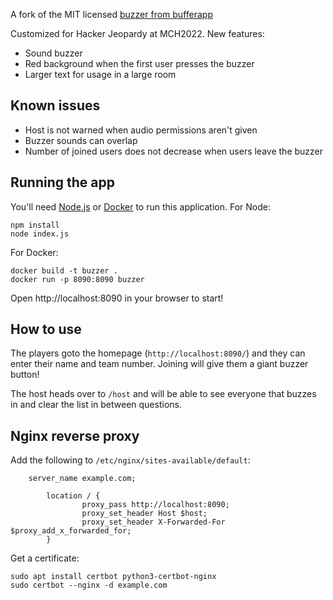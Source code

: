 A fork of the MIT licensed [buzzer from bufferapp](https://github.com/bufferapp/buzzer)

Customized for Hacker Jeopardy at MCH2022. New features:
* Sound buzzer
* Red background when the first user presses the buzzer
* Larger text for usage in a large room

## Known issues
* Host is not warned when audio permissions aren't given
* Buzzer sounds can overlap
* Number of joined users does not decrease when users leave the buzzer

## Running the app

You'll need [Node.js](https://nodejs.org) or [Docker](https://www.docker.com/) to run this
application. For Node:

```
npm install
node index.js
```

For Docker:

```
docker build -t buzzer .
docker run -p 8090:8090 buzzer
```

Open http://localhost:8090 in your browser to start!

## How to use

The players goto the homepage (`http://localhost:8090/`) and they can enter their name and team
number. Joining will give them a giant buzzer button!

The host heads over to `/host` and will be able to see everyone that buzzes in and clear the list
in between questions.

## Nginx reverse proxy
Add the following to `/etc/nginx/sites-available/default`:
```
    server_name example.com;

        location / {
                proxy_pass http://localhost:8090;
                proxy_set_header Host $host;
                proxy_set_header X-Forwarded-For $proxy_add_x_forwarded_for;
        }
```

Get a certificate:
```
sudo apt install certbot python3-certbot-nginx
sudo certbot --nginx -d example.com
```
